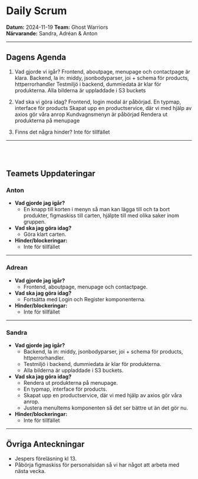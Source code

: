 # Daily Scrum

**Datum:** 2024-11-19
**Team:** Ghost Warriors  
**Närvarande:** Sandra, Adréan & Anton

---

## Dagens Agenda

1. Vad gjorde vi igår?
   Frontend, aboutpage, menupage och contactpage är klara.
   Backend, la in: middy, jsonbodyparser, joi + schema för products, httperrorhandler
   Testmiljö i backend, dummiedata är klar för produkterna.
   Alla bilderna är uppladdade i S3 buckets

3. Vad ska vi göra idag?
   Frontend, login modal är påbörjad.
   En typmap, interface för products
   Skapat upp en productservice, där vi med hjälp av axios gör våra anrop
   Kundvagnsmenyn är påbörjad
   Rendera ut produkterna på menupage

5. Finns det några hinder?
   Inte för tillfället

---

<br>
<br>

## Teamets Uppdateringar

### Anton

- **Vad gjorde jag igår?**
  - En knapp till korten i menyn så man kan lägga till och ta bort produkter, figmaskiss till carten, hjälpte till med olika saker inom gruppen.
- **Vad ska jag göra idag?**
  - Göra klart carten.
- **Hinder/blockeringar:**
  - Inte för tillfället

---

### Adrean

- **Vad gjorde jag igår?**
  - Frontend, aboutpage, menupage och contactpage.
- **Vad ska jag göra idag?**
  - Fortsätta med Login och Register komponenterna.
- **Hinder/blockeringar:**
  - Inte för tillfället

---

### Sandra

- **Vad gjorde jag igår?**
  - Backend, la in: middy, jsonbodyparser, joi + schema för products, httperrorhandler.
  - Testmiljö i backend, dummiedata är klar för produkterna.
  - Alla bilderna är uppladdade i S3 buckets.
- **Vad ska jag göra idag?**
  - Rendera ut produkterna på menupage.
  - En typmap, interface för products.
  - Skapat upp en productservice, där vi med hjälp av axios gör våra anrop.
  - Justera menuItems komponenten så det ser bättre ut än det gör nu.
- **Hinder/blockeringar:**
  - Inte för tillfället

---

## Övriga Anteckningar

- Jespers föreläsning kl 13.
- Påbörja figmaskiss för personalsidan så vi har något att arbeta med nästa vecka.
